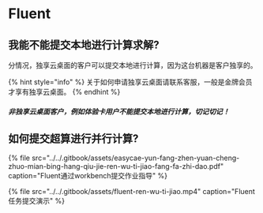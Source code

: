 # Fluent

## 我能不能提交本地进行计算求解?

分情况，独享云桌面的客户可以提交本地进行计算，因为这台机器是客户独享的。 

{% hint style="info" %}
关于如何申请独享云桌面请联系客服，一般是金牌会员才享有独享云桌面。
{% endhint %}

#### _非独享云桌面客户，例如体验卡用户不能提交本地进行计算，切记切记！_

## 如何提交超算进行并行计算?

{% file src="../../.gitbook/assets/easycae-yun-fang-zhen-yuan-cheng-zhuo-mian-bing-hang-qiu-jie-ren-wu-ti-jiao-fang-fa-zhi-dao.pdf" caption="Fluent通过workbench提交作业指导" %}

{% file src="../../.gitbook/assets/fluent-ren-wu-ti-jiao.mp4" caption="Fluent任务提交演示" %}

